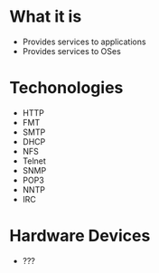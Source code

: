 #                  What it is

- Provides services to applications
- Provides services to OSes








#                  Techonologies

- HTTP
- FMT
- SMTP
- DHCP
- NFS
- Telnet
- SNMP
- POP3
- NNTP
- IRC









#                  Hardware Devices

- ???
